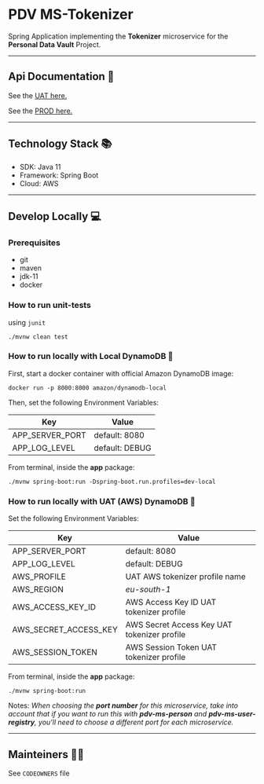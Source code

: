 # PDV MS-Tokenizer

Spring Application implementing the **Tokenizer** microservice for the **Personal Data Vault** Project.

---

## Api Documentation 📖

See the [UAT here.](https://api.uat.tokenizer.pdv.pagopa.it/docs/tokenizeruapis/openapi.json)

See the [PROD here.](https://api.tokenizer.pdv.pagopa.it/docs/tokenizerpapis/openapi.json)


---

## Technology Stack 📚

- SDK: Java 11
- Framework: Spring Boot
- Cloud: AWS

---

## Develop Locally 💻

### Prerequisites

- git
- maven
- jdk-11
- docker

### How to run unit-tests

using `junit`

```
./mvnw clean test
```

### How to run locally with Local DynamoDB 🚀

First, start a docker container with official Amazon DynamoDB image:

```
docker run -p 8000:8000 amazon/dynamodb-local
```

Then, set the following Environment Variables:

| **Key**         | **Value**      |
|-----------------|----------------|
| APP_SERVER_PORT | default: 8080  |
| APP_LOG_LEVEL   | default: DEBUG |

From terminal, inside the **app** package:
```
./mvnw spring-boot:run -Dspring-boot.run.profiles=dev-local
```

### How to run locally with UAT (AWS) DynamoDB 🚀

Set the following Environment Variables:

| **Key**               | **Value**                                   |
|-----------------------|---------------------------------------------|
| APP_SERVER_PORT       | default: 8080                               |
| APP_LOG_LEVEL         | default: DEBUG                              |
| AWS_PROFILE           | UAT AWS tokenizer profile name              |
| AWS_REGION            | *eu-south-1*                                |
| AWS_ACCESS_KEY_ID     | AWS Access Key ID UAT tokenizer profile     |
| AWS_SECRET_ACCESS_KEY | AWS Secret Access Key UAT tokenizer profile |
| AWS_SESSION_TOKEN     | AWS Session Token UAT tokenizer profile     |

From terminal, inside the **app** package:
```
./mvnw spring-boot:run
```

Notes: *When choosing the **port number** for this microservice, take into account that if you want to run this
with **pdv-ms-person** and **pdv-ms-user-registry**, you'll need to choose a different port for each microservice.*

---

## Mainteiners 👷🏼

See `CODEOWNERS` file